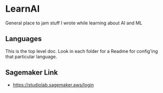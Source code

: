 # LearnAI

General place to jam stuff I wrote while learning about AI and ML

## Languages
This is the top level doc.  Look in each folder for a Readme for config'ing that particular language.

## Sagemaker Link

* https://studiolab.sagemaker.aws/login